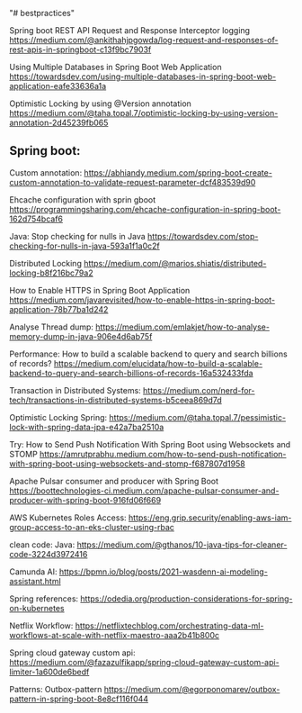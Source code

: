 "# bestpractices" 

Spring boot REST API Request and Response Interceptor logging
https://medium.com/@ankithahjpgowda/log-request-and-responses-of-rest-apis-in-springboot-c13f9bc7903f


Using Multiple Databases in Spring Boot Web Application
https://towardsdev.com/using-multiple-databases-in-spring-boot-web-application-eafe33636a1a


Optimistic Locking by using @Version annotation
https://medium.com/@taha.topal.7/optimistic-locking-by-using-version-annotation-2d45239fb065

Spring boot:
-----------
Custom annotation:
https://abhiandy.medium.com/spring-boot-create-custom-annotation-to-validate-request-parameter-dcf483539d90

Ehcache configuration with sprin gboot
https://programmingsharing.com/ehcache-configuration-in-spring-boot-162d754bcaf6


Java:
Stop checking for nulls in Java
https://towardsdev.com/stop-checking-for-nulls-in-java-593a1f1a0c2f


Distributed Locking
https://medium.com/@marios.shiatis/distributed-locking-b8f216bc79a2


How to Enable HTTPS in Spring Boot Application
https://medium.com/javarevisited/how-to-enable-https-in-spring-boot-application-78b77ba1d242



Analyse Thread dump:
https://medium.com/emlakjet/how-to-analyse-memory-dump-in-java-906e4d6ab75f



Performance:
How to build a scalable backend to query and search billions of records?
https://medium.com/elucidata/how-to-build-a-scalable-backend-to-query-and-search-billions-of-records-16a532433fda


Transaction in Distributed Systems:
https://medium.com/nerd-for-tech/transactions-in-distributed-systems-b5ceea869d7d

Optimistic Locking Spring:
https://medium.com/@taha.topal.7/pessimistic-lock-with-spring-data-jpa-e42a7ba2510a


Try:
How to Send Push Notification With Spring Boot using Websockets and STOMP
https://amrutprabhu.medium.com/how-to-send-push-notification-with-spring-boot-using-websockets-and-stomp-f687807d1958


Apache Pulsar consumer and producer with Spring Boot
https://boottechnologies-ci.medium.com/apache-pulsar-consumer-and-producer-with-spring-boot-916fd06f669



AWS Kubernetes Roles Access:
https://eng.grip.security/enabling-aws-iam-group-access-to-an-eks-cluster-using-rbac


clean code: Java:
https://medium.com/@gthanos/10-java-tips-for-cleaner-code-3224d3972416


Camunda AI:
https://bpmn.io/blog/posts/2021-wasdenn-ai-modeling-assistant.html


Spring references:
https://odedia.org/production-considerations-for-spring-on-kubernetes


Netflix Workflow:
https://netflixtechblog.com/orchestrating-data-ml-workflows-at-scale-with-netflix-maestro-aaa2b41b800c

Spring cloud gateway custom api:
https://medium.com/@fazazulfikapp/spring-cloud-gateway-custom-api-limiter-1a600de6bedf


Patterns:
Outbox-pattern
https://medium.com/@egorponomarev/outbox-pattern-in-spring-boot-8e8cf116f044


